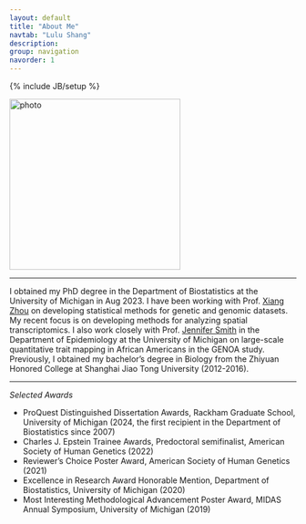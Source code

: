 ```yaml
---
layout: default
title: "About Me"
navtab: "Lulu Shang"
description: 
group: navigation
navorder: 1
---
```

{% include JB/setup %}


<link rel="stylesheet" href="https://cdn.jsdelivr.net/gh/jpswalsh/academicons@1/css/academicons.min.css">

<img src="/assets/themes/lab/images/logo/profile.jpeg" alt="photo" width="300" class="center">


<br clear="left"/>
<hr/>

I obtained my PhD degree in the Department of Biostatistics at the University of Michigan in Aug 2023. I have been working with Prof. [Xiang Zhou](http://xzlab.org) on developing statistical methods for genetic and genomic datasets. My recent focus is on developing methods for analyzing spatial transcriptomics. I also work closely with Prof. [Jennifer Smith](https://sph.umich.edu/faculty-profiles/smith-jennifer.html) in the Department of Epidemiology at the University of Michigan on large-scale quantitative trait mapping in African Americans in the GENOA study. Previously, I obtained my bachelor’s degree in Biology from the Zhiyuan Honored College at Shanghai Jiao Tong University (2012-2016). 

<hr/>

*Selected Awards*
- ProQuest Distinguished Dissertation Awards, Rackham Graduate School, University of Michigan (2024, the first recipient in the Department of Biostatistics since 2007)
- Charles J. Epstein Trainee Awards, Predoctoral semifinalist, American Society of Human Genetics (2022)
- Reviewer’s Choice Poster Award, American Society of Human Genetics (2021)
- Excellence in Research Award Honorable Mention, Department of Biostatistics, University of Michigan (2020)
- Most Interesting Methodological Advancement Poster Award, MIDAS Annual Symposium, University of Michigan (2019)


